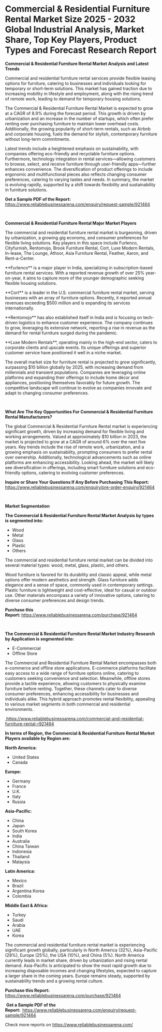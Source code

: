 <p><h1>Commercial & Residential Furniture Rental Market Size 2025 - 2032 Global Industrial Analysis, Market Share, Top Key Players, Product Types and Forecast Research Report</h1></p><p><strong>Commercial & Residential Furniture Rental Market Analysis and Latest Trends</strong></p>
<p><p>Commercial and residential furniture rental services provide flexible leasing options for furniture, catering to businesses and individuals looking for temporary or short-term solutions. This market has gained traction due to increasing mobility in lifestyle and employment, along with the rising trend of remote work, leading to demand for temporary housing solutions.</p><p>The Commercial & Residential Furniture Rental Market is expected to grow at a CAGR of 8.9% during the forecast period. This growth is driven by urbanization and an increase in the number of startups, which often prefer renting over purchasing furniture to maintain lower overhead costs. Additionally, the growing popularity of short-term rentals, such as Airbnb and corporate housing, fuels the demand for stylish, contemporary furniture without long-term commitments.</p><p>Latest trends include a heightened emphasis on sustainability, with companies offering eco-friendly and recyclable furniture options. Furthermore, technology integration in rental services—allowing customers to browse, select, and receive furniture through user-friendly apps—further enhances convenience. The diversification of product offerings to include ergonomic and multifunctional pieces also reflects changing consumer preferences, catering to varying tastes and needs. In summary, the market is evolving rapidly, supported by a shift towards flexibility and sustainability in furniture solutions.</p></p>
<p><strong>Get a Sample PDF of the Report:&nbsp;</strong> <a href="https://www.reliablebusinessarena.com/enquiry/request-sample/921464?utm_campaign=2517&utm_medium=2&utm_source=Github&utm_content=ia&utm_term=07032025&utm_id=commercial-residential-furniture-rental">https://www.reliablebusinessarena.com/enquiry/request-sample/921464</a></p>
<p>&nbsp;</p>
<p><strong>Commercial & Residential Furniture Rental Major Market Players</strong></p>
<p><p>The commercial and residential furniture rental market is burgeoning, driven by urbanization, a growing gig economy, and consumer preferences for flexible living solutions. Key players in this space include Furlenco, Cityfurnish, Rentomojo, Brook Furniture Rental, Cort, Luxe Modern Rentals, In-lease, The Lounge, Athoor, Asia Furniture Rental, Feather, Aaron, and Rent-a-Center.</p><p>**Furlenco** is a major player in India, specializing in subscription-based furniture rental services. With a reported revenue growth of over 25% year-on-year, it aims to capture more of the younger demographic seeking flexible housing solutions. </p><p>**Cort** is a leader in the U.S. commercial furniture rental market, serving businesses with an array of furniture options. Recently, it reported annual revenues exceeding $500 million and is expanding its services internationally. </p><p>**Rentomojo** has also established itself in India and is focusing on tech-driven logistics to enhance customer experience. The company continues to grow, leveraging its extensive network, reporting a rise in revenue as the demand for rental furniture surged during the pandemic.</p><p>**Luxe Modern Rentals**, operating mainly in the high-end sector, caters to corporate clients and upscale events. Its unique offerings and superior customer service have positioned it well in a niche market.</p><p>The overall market size for furniture rental is projected to grow significantly, surpassing $10 billion globally by 2025, with increasing demand from millennials and transient populations. Companies are leveraging online platforms and expanding their offerings to include home décor and appliances, positioning themselves favorably for future growth. The competitive landscape will continue to evolve as companies innovate and adapt to changing consumer preferences.</p></p>
<p>&nbsp;</p>
<p><strong>What Are The Key Opportunities For Commercial & Residential Furniture Rental Manufacturers?</strong></p>
<p><p>The global Commercial & Residential Furniture Rental market is experiencing significant growth, driven by increasing demand for flexible living and working arrangements. Valued at approximately $10 billion in 2023, the market is projected to grow at a CAGR of around 6% over the next five years. Key trends include the rise of remote work, urbanization, and a growing emphasis on sustainability, prompting consumers to prefer rental over ownership. Additionally, technological advancements such as online platforms are enhancing accessibility. Looking ahead, the market will likely see diversification in offerings, including smart furniture solutions and eco-friendly options, catering to evolving customer preferences.</p></p>
<p><strong>Inquire or Share Your Questions If Any Before Purchasing This Report:</strong> <a href="https://www.reliablebusinessarena.com/enquiry/pre-order-enquiry/921464?utm_campaign=2517&utm_medium=2&utm_source=Github&utm_content=ia&utm_term=07032025&utm_id=commercial-residential-furniture-rental">https://www.reliablebusinessarena.com/enquiry/pre-order-enquiry/921464</a></p>
<p>&nbsp;</p>
<p><strong>Market Segmentation</strong></p>
<p><strong>The Commercial & Residential Furniture Rental Market Analysis by types is segmented into:</strong></p>
<p><ul><li>Wood</li><li>Metal</li><li>Glass</li><li>Plastic</li><li>Others</li></ul></p>
<p><p>The commercial and residential furniture rental market can be divided into several material types: wood, metal, glass, plastic, and others. </p><p>Wood furniture is favored for its durability and classic appeal, while metal options offer modern aesthetics and strength. Glass furniture adds elegance and a sense of space, commonly used in contemporary settings. Plastic furniture is lightweight and cost-effective, ideal for casual or outdoor use. Other materials encompass a variety of innovative options, catering to diverse consumer preferences and design trends.</p></p>
<p><strong>Purchase this Report:&nbsp;</strong><a href="https://www.reliablebusinessarena.com/purchase/921464?utm_campaign=2517&utm_medium=2&utm_source=Github&utm_content=ia&utm_term=07032025&utm_id=commercial-residential-furniture-rental">https://www.reliablebusinessarena.com/purchase/921464</a></p>
<p>&nbsp;</p>
<p><strong>The Commercial & Residential Furniture Rental Market Industry Research by Application is segmented into:</strong></p>
<p><ul><li>E-Commercial</li><li>Offline Store</li></ul></p>
<p><p>The Commercial and Residential Furniture Rental Market encompasses both e-commerce and offline store applications. E-commerce platforms facilitate easy access to a wide range of furniture options online, catering to customers seeking convenience and selection. Meanwhile, offline stores provide a tactile experience, allowing customers to physically examine furniture before renting. Together, these channels cater to diverse consumer preferences, enhancing accessibility for businesses and individuals alike. This hybrid approach promotes rental flexibility, appealing to various market segments in both commercial and residential environments.</p></p>
<p><a href="https://www.reliablebusinessarena.com/commercial-and-residential-furniture-rental-r921464?utm_campaign=2517&utm_medium=2&utm_source=Github&utm_content=ia&utm_term=07032025&utm_id=commercial-residential-furniture-rental">&nbsp;https://www.reliablebusinessarena.com/commercial-and-residential-furniture-rental-r921464</a></p>
<p><strong>In terms of Region, the Commercial & Residential Furniture Rental Market Players available by Region are:</strong></p>
<p>
    <p> <strong> North America: </strong>
        <ul>
            <li>United States</li>
            <li>Canada</li>
        </ul>
        </p> 
    <p> <strong> Europe: </strong>
        <ul>
            <li>Germany</li>
            <li>France</li>
            <li>U.K.</li>
            <li>Italy</li>
            <li>Russia</li>
        </ul>
        </p> 
    <p> <strong> Asia-Pacific: </strong>
        <ul>
            <li>China</li>
            <li>Japan</li>
            <li>South Korea</li>
            <li>India</li>
            <li>Australia</li>
            <li>China Taiwan</li>
            <li>Indonesia</li>
            <li>Thailand</li>
            <li>Malaysia</li>
        </ul>
        </p> 
    <p> <strong> Latin America: </strong>
        <ul>
            <li>Mexico</li>
            <li>Brazil</li>
            <li>Argentina Korea</li>
            <li>Colombia</li>
        </ul>
        </p> 
    <p> <strong> Middle East & Africa: </strong>
        <ul>
            <li>Turkey</li>
            <li>Saudi</li>
            <li>Arabia</li>
            <li>UAE</li>
            <li>Korea</li>
        </ul>
    </p>
    </p>
<p><p>The commercial and residential furniture rental market is experiencing significant growth globally, particularly in North America (32%), Asia-Pacific (28%), Europe (25%), the USA (10%), and China (5%). North America currently leads in market share, driven by urbanization and rising rental demand. Asia-Pacific is anticipated to show the most rapid growth due to increasing disposable incomes and changing lifestyles, expected to capture a larger share in the coming years. Europe remains steady, supported by sustainability trends and a growing rental culture.</p></p>
<p><strong>Purchase this Report: </strong><a href="https://www.reliablebusinessarena.com/purchase/921464?utm_campaign=2517&utm_medium=2&utm_source=Github&utm_content=ia&utm_term=07032025&utm_id=commercial-residential-furniture-rental">https://www.reliablebusinessarena.com/purchase/921464</a></p>
<p>&nbsp;<strong>Get a Sample PDF of the Report:&nbsp;&nbsp;</strong><a href="https://www.reliablebusinessarena.com/enquiry/request-sample/921464?utm_campaign=2517&utm_medium=2&utm_source=Github&utm_content=ia&utm_term=07032025&utm_id=commercial-residential-furniture-rental">https://www.reliablebusinessarena.com/enquiry/request-sample/921464</a></p>
<p><strong></strong></p>
<p>Check more reports on <a href="https://www.reliablebusinessarena.com/?utm_campaign=2517&utm_medium=2&utm_source=Github&utm_content=ia&utm_term=07032025&utm_id=commercial-residential-furniture-rental">https://www.reliablebusinessarena.com/</a></p>